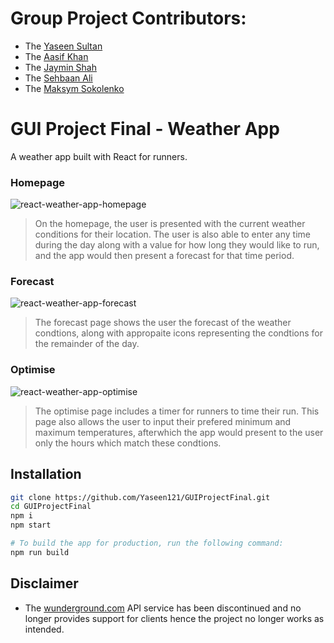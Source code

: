 # Group Project Contributors:
 - The [Yaseen Sultan](https://github.com/Yaseen121)
 - The [Aasif Khan](https://github.com/Blazero100)
 - The [Jaymin Shah](https://github.com/Jaymin97)
 - The [Sehbaan Ali](https://github.com/Sehbaan)
 - The [Maksym Sokolenko](https://github.com/MaksymSok)
    

# GUI Project Final - Weather App 

A weather app built with React for runners.

### Homepage
![react-weather-app-homepage](https://i.imgur.com/kncKOt2.png)

> On the homepage, the user is presented with the current weather conditions for their location. The user is also able to enter any time during the day along with a value for how long they would like to run, and the app would then present a forecast for that time period. 

### Forecast
![react-weather-app-forecast](https://i.imgur.com/bF0jyZS.png)

> The forecast page shows the user the forecast of the weather condtions, along with appropaite icons representing the condtions for the remainder of the day. 

### Optimise
![react-weather-app-optimise](https://i.imgur.com/TYQBHk5.png)

> The optimise page includes a timer for runners to time their run. This page also allows the user to input their prefered minimum and maximum temperatures, afterwhich the app would present to the user only the hours which match these condtions. 

## Installation

```sh
git clone https://github.com/Yaseen121/GUIProjectFinal.git
cd GUIProjectFinal
npm i
npm start

# To build the app for production, run the following command:
npm run build
```

##  Disclaimer

 - The [wunderground.com](https://www.wunderground.com/) API service has been discontinued and no longer provides support for clients hence the project no longer works as intended. 

